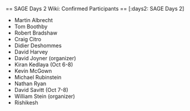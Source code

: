 == SAGE Days 2 Wiki: Confirmed Participants ==
[:days2: SAGE Days 2]

 * Martin Albrecht
 * Tom Boothby
 * Robert Bradshaw
 * Craig Citro
 * Didier Deshommes
 * David Harvey
 * David Joyner (organizer)
 * Kiran Kedlaya (Oct 6-8)
 * Kevin McGown
 * Michael Rubinstein
 * Nathan Ryan
 * David Savitt (Oct 7-8)
 * William Stein (organizer)
 * Rishikesh
